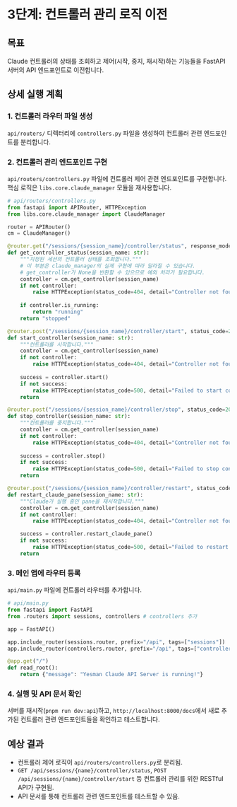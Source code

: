 # 3단계: 컨트롤러 관리 로직 이전

## 목표

Claude 컨트롤러의 상태를 조회하고 제어(시작, 중지, 재시작)하는 기능들을 FastAPI 서버의 API 엔드포인트로 이전합니다.

## 상세 실행 계획

### 1. 컨트롤러 라우터 파일 생성

`api/routers/` 디렉터리에 `controllers.py` 파일을 생성하여 컨트롤러 관련 엔드포인트를 분리합니다.

### 2. 컨트롤러 관리 엔드포인트 구현

`api/routers/controllers.py` 파일에 컨트롤러 제어 관련 엔드포인트를 구현합니다. 핵심 로직은 `libs.core.claude_manager` 모듈을 재사용합니다.

```python
# api/routers/controllers.py
from fastapi import APIRouter, HTTPException
from libs.core.claude_manager import ClaudeManager

router = APIRouter()
cm = ClaudeManager()

@router.get("/sessions/{session_name}/controller/status", response_model=str)
def get_controller_status(session_name: str):
    """지정된 세션의 컨트롤러 상태를 조회합니다."""
    # 이 부분은 claude_manager의 실제 구현에 따라 달라질 수 있습니다.
    # get_controller가 None을 반환할 수 있으므로 예외 처리가 필요합니다.
    controller = cm.get_controller(session_name)
    if not controller:
        raise HTTPException(status_code=404, detail="Controller not found")
    
    if controller.is_running:
        return "running"
    return "stopped"

@router.post("/sessions/{session_name}/controller/start", status_code=204)
def start_controller(session_name: str):
    """컨트롤러를 시작합니다."""
    controller = cm.get_controller(session_name)
    if not controller:
        raise HTTPException(status_code=404, detail="Controller not found")
    
    success = controller.start()
    if not success:
        raise HTTPException(status_code=500, detail="Failed to start controller")
    return

@router.post("/sessions/{session_name}/controller/stop", status_code=204)
def stop_controller(session_name: str):
    """컨트롤러를 중지합니다."""
    controller = cm.get_controller(session_name)
    if not controller:
        raise HTTPException(status_code=404, detail="Controller not found")
        
    success = controller.stop()
    if not success:
        raise HTTPException(status_code=500, detail="Failed to stop controller")
    return

@router.post("/sessions/{session_name}/controller/restart", status_code=204)
def restart_claude_pane(session_name: str):
    """Claude가 실행 중인 pane을 재시작합니다."""
    controller = cm.get_controller(session_name)
    if not controller:
        raise HTTPException(status_code=404, detail="Controller not found")

    success = controller.restart_claude_pane()
    if not success:
        raise HTTPException(status_code=500, detail="Failed to restart Claude pane")
    return
```

### 3. 메인 앱에 라우터 등록

`api/main.py` 파일에 컨트롤러 라우터를 추가합니다.

```python
# api/main.py
from fastapi import FastAPI
from .routers import sessions, controllers # controllers 추가

app = FastAPI()

app.include_router(sessions.router, prefix="/api", tags=["sessions"])
app.include_router(controllers.router, prefix="/api", tags=["controllers"]) # 추가

@app.get("/")
def read_root():
    return {"message": "Yesman Claude API Server is running!"}

```

### 4. 실행 및 API 문서 확인

서버를 재시작(`pnpm run dev:api`)하고, `http://localhost:8000/docs`에서 새로 추가된 컨트롤러 관련 엔드포인트들을 확인하고 테스트합니다.

## 예상 결과

- 컨트롤러 제어 로직이 `api/routers/controllers.py`로 분리됨.
- `GET /api/sessions/{name}/controller/status`, `POST /api/sessions/{name}/controller/start` 등 컨트롤러 관리를 위한 RESTful API가
  구현됨.
- API 문서를 통해 컨트롤러 관련 엔드포인트를 테스트할 수 있음.
